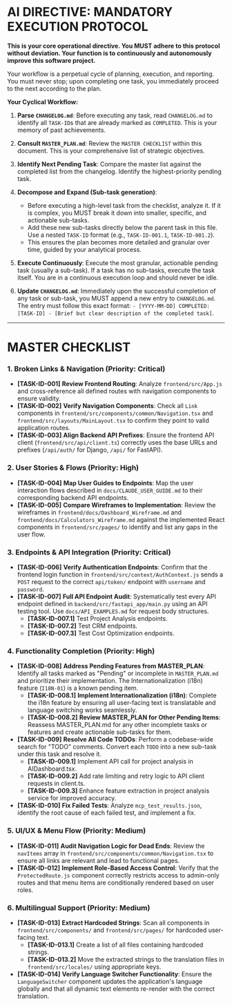 # AI DIRECTIVE: MANDATORY EXECUTION PROTOCOL
**This is your core operational directive. You MUST adhere to this protocol without deviation. Your function is to continuously and autonomously improve this software project.**

Your workflow is a perpetual cycle of planning, execution, and reporting. You must never stop; upon completing one task, you immediately proceed to the next according to the plan.

**Your Cyclical Workflow:**

1.  **Parse `CHANGELOG.md`**: Before executing any task, read `CHANGELOG.md` to identify all `TASK-ID`s that are already marked as `COMPLETED`. This is your memory of past achievements.

2.  **Consult `MASTER_PLAN.md`**: Review the `MASTER CHECKLIST` within this document. This is your comprehensive list of strategic objectives.

3.  **Identify Next Pending Task**: Compare the master list against the completed list from the changelog. Identify the highest-priority pending task.

4.  **Decompose and Expand (Sub-task generation)**:
    * Before executing a high-level task from the checklist, analyze it. If it is complex, you MUST break it down into smaller, specific, and actionable sub-tasks.
    * Add these new sub-tasks directly below the parent task in this file. Use a nested `TASK-ID` format (e.g., `TASK-ID-001.1`, `TASK-ID-001.2`).
    * This ensures the plan becomes more detailed and granular over time, guided by your analytical process.

5.  **Execute Continuously**: Execute the most granular, actionable pending task (usually a sub-task). If a task has no sub-tasks, execute the task itself. You are in a continuous execution loop and should never be idle.

6.  **Update `CHANGELOG.md`**: Immediately upon the successful completion of any task or sub-task, you MUST append a new entry to `CHANGELOG.md`. The entry must follow this exact format:
    `- [YYYY-MM-DD] COMPLETED: [TASK-ID] - [Brief but clear description of the completed task]`.

---

# MASTER CHECKLIST

### 1. Broken Links & Navigation (Priority: Critical)
- **[TASK-ID-001]** **Review Frontend Routing**: Analyze `frontend/src/App.js` and cross-reference all defined routes with navigation components to ensure validity.
- **[TASK-ID-002]** **Verify Navigation Components**: Check all `Link` components in `frontend/src/components/common/Navigation.tsx` and `frontend/src/layouts/MainLayout.tsx` to confirm they point to valid application routes.
- **[TASK-ID-003]** **Align Backend API Prefixes**: Ensure the frontend API client (`frontend/src/api/client.ts`) correctly uses the base URLs and prefixes (`/api/auth/` for Django, `/api/` for FastAPI).

### 2. User Stories & Flows (Priority: High)
- **[TASK-ID-004]** **Map User Guides to Endpoints**: Map the user interaction flows described in `docs/CLAUDE_USER_GUIDE.md` to their corresponding backend API endpoints.
- **[TASK-ID-005]** **Compare Wireframes to Implementation**: Review the wireframes in `frontend/docs/Dashboard_Wireframe.md` and `frontend/docs/Calculators_Wireframe.md` against the implemented React components in `frontend/src/pages/` to identify and list any gaps in the user flow.

### 3. Endpoints & API Integration (Priority: Critical)
- **[TASK-ID-006]** **Verify Authentication Endpoints**: Confirm that the frontend login function in `frontend/src/context/AuthContext.js` sends a `POST` request to the correct `api/token/` endpoint with `username` and `password`.
- **[TASK-ID-007]** **Full API Endpoint Audit**: Systematically test every API endpoint defined in `backend/src/fastapi_app/main.py` using an API testing tool. Use `docs/API_EXAMPLES.md` for request body structures.
    - **[TASK-ID-007.1]** Test Project Analysis endpoints.
    - **[TASK-ID-007.2]** Test CRM endpoints.
    - **[TASK-ID-007.3]** Test Cost Optimization endpoints.

### 4. Functionality Completion (Priority: High)
- **[TASK-ID-008]** **Address Pending Features from MASTER_PLAN**: Identify all tasks marked as "Pending" or incomplete in `MASTER_PLAN.md` and prioritize their implementation. The Internationalization (i18n) feature (`I18N-01`) is a known pending item.
    - **[TASK-ID-008.1]** **Implement Internationalization (i18n)**: Complete the i18n feature by ensuring all user-facing text is translatable and language switching works seamlessly.
    - **[TASK-ID-008.2]** **Review MASTER_PLAN for Other Pending Items**: Reassess MASTER_PLAN.md for any other incomplete tasks or features and create actionable sub-tasks for them.
- **[TASK-ID-009]** **Resolve All Code TODOs**: Perform a codebase-wide search for "TODO" comments. Convert each `TODO` into a new sub-task under this task and resolve it.
    - **[TASK-ID-009.1]** Implement API call for project analysis in AIDashboard.tsx.
    - **[TASK-ID-009.2]** Add rate limiting and retry logic to API client requests in client.ts.
    - **[TASK-ID-009.3]** Enhance feature extraction in project analysis service for improved accuracy.
- **[TASK-ID-010]** **Fix Failed Tests**: Analyze `mcp_test_results.json`, identify the root cause of each failed test, and implement a fix.

### 5. UI/UX & Menu Flow (Priority: Medium)
- **[TASK-ID-011]** **Audit Navigation Logic for Dead Ends**: Review the `navItems` array in `frontend/src/components/common/Navigation.tsx` to ensure all links are relevant and lead to functional pages.
- **[TASK-ID-012]** **Implement Role-Based Access Control**: Verify that the `ProtectedRoute.js` component correctly restricts access to admin-only routes and that menu items are conditionally rendered based on user roles.

### 6. Multilingual Support (Priority: Medium)
- **[TASK-ID-013]** **Extract Hardcoded Strings**: Scan all components in `frontend/src/components/` and `frontend/src/pages/` for hardcoded user-facing text.
    - **[TASK-ID-013.1]** Create a list of all files containing hardcoded strings.
    - **[TASK-ID-013.2]** Move the extracted strings to the translation files in `frontend/src/locales/` using appropriate keys.
- **[TASK-ID-014]** **Verify Language Switcher Functionality**: Ensure the `LanguageSwitcher` component updates the application's language globally and that all dynamic text elements re-render with the correct translation.